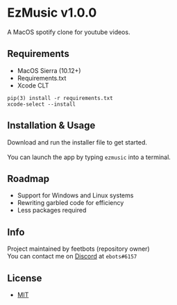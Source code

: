 # EzMusic v1.0.0
A MacOS spotify clone for youtube videos.

## Requirements
- MacOS Sierra (10.12+)
- Requirements.txt
- Xcode CLT
```
pip(3) install -r requirements.txt
xcode-select --install
```

## Installation & Usage
Download and run the installer file to get started.\
\
You can launch the app by typing `ezmusic` into a terminal.

## Roadmap
- Support for Windows and Linux systems
- Rewriting garbled code for efficiency
- Less packages required

## Info
Project maintained by feetbots (repository owner)\
You can contact me on [Discord](https://discord.com/) at `ebots#6157`

## License
- [MIT](https://choosealicense.com/licenses/mit/)
